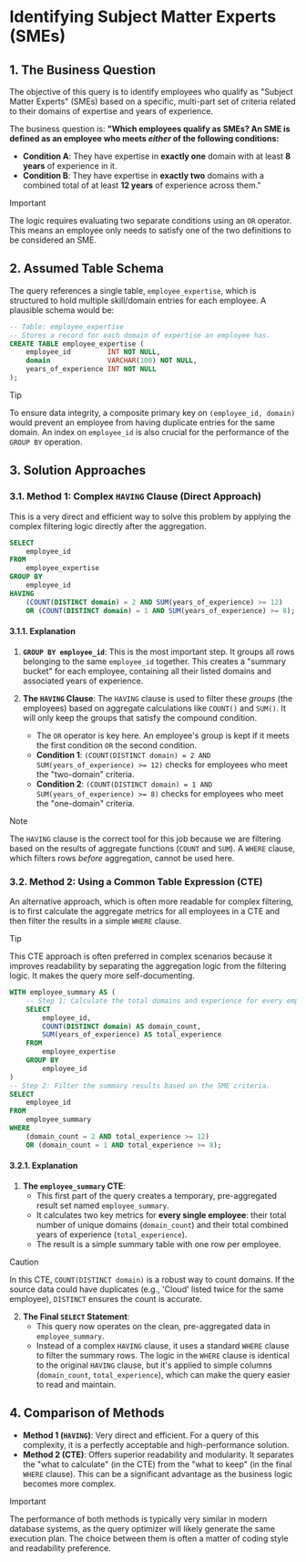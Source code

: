 # Identifying Subject Matter Experts (SMEs)

## 1. The Business Question
The objective of this query is to identify employees who qualify as "Subject Matter Experts" (SMEs) based on a specific, multi-part set of criteria related to their domains of expertise and years of experience.

The business question is:
**"Which employees qualify as SMEs? An SME is defined as an employee who meets *either* of the following conditions:**
*   **Condition A**: They have expertise in **exactly one** domain with at least **8 years** of experience in it.
*   **Condition B**: They have expertise in **exactly two** domains with a combined total of at least **12 years** of experience across them."

> [!IMPORTANT]
> The logic requires evaluating two separate conditions using an `OR` operator. This means an employee only needs to satisfy one of the two definitions to be considered an SME.

## 2. Assumed Table Schema
The query references a single table, `employee_expertise`, which is structured to hold multiple skill/domain entries for each employee. A plausible schema would be:

```sql
-- Table: employee_expertise
-- Stores a record for each domain of expertise an employee has.
CREATE TABLE employee_expertise (
    employee_id         INT NOT NULL,
    domain              VARCHAR(100) NOT NULL,
    years_of_experience INT NOT NULL
);
```

> [!TIP]
> To ensure data integrity, a composite primary key on `(employee_id, domain)` would prevent an employee from having duplicate entries for the same domain. An index on `employee_id` is also crucial for the performance of the `GROUP BY` operation.

## 3. Solution Approaches

### 3.1. Method 1: Complex `HAVING` Clause (Direct Approach)
This is a very direct and efficient way to solve this problem by applying the complex filtering logic directly after the aggregation.

```sql
SELECT
    employee_id
FROM
    employee_expertise
GROUP BY
    employee_id
HAVING
    (COUNT(DISTINCT domain) = 2 AND SUM(years_of_experience) >= 12)
    OR (COUNT(DISTINCT domain) = 1 AND SUM(years_of_experience) >= 8);
```

#### 3.1.1. Explanation

1.  **`GROUP BY employee_id`**: This is the most important step. It groups all rows belonging to the same `employee_id` together. This creates a "summary bucket" for each employee, containing all their listed domains and associated years of experience.

2.  **The `HAVING` Clause**: The `HAVING` clause is used to filter these *groups* (the employees) based on aggregate calculations like `COUNT()` and `SUM()`. It will only keep the groups that satisfy the compound condition.
    -   The `OR` operator is key here. An employee's group is kept if it meets the first condition `OR` the second condition.
    -   **Condition 1**: `(COUNT(DISTINCT domain) = 2 AND SUM(years_of_experience) >= 12)` checks for employees who meet the "two-domain" criteria.
    -   **Condition 2**: `(COUNT(DISTINCT domain) = 1 AND SUM(years_of_experience) >= 8)` checks for employees who meet the "one-domain" criteria.

> [!NOTE]
> The `HAVING` clause is the correct tool for this job because we are filtering based on the results of aggregate functions (`COUNT` and `SUM`). A `WHERE` clause, which filters rows *before* aggregation, cannot be used here.

### 3.2. Method 2: Using a Common Table Expression (CTE)
An alternative approach, which is often more readable for complex filtering, is to first calculate the aggregate metrics for all employees in a CTE and then filter the results in a simple `WHERE` clause.

> [!TIP]
> This CTE approach is often preferred in complex scenarios because it improves readability by separating the aggregation logic from the filtering logic. It makes the query more self-documenting.

```sql
WITH employee_summary AS (
    -- Step 1: Calculate the total domains and experience for every employee.
    SELECT
        employee_id,
        COUNT(DISTINCT domain) AS domain_count,
        SUM(years_of_experience) AS total_experience
    FROM
        employee_expertise
    GROUP BY
        employee_id
)
-- Step 2: Filter the summary results based on the SME criteria.
SELECT
    employee_id
FROM
    employee_summary
WHERE
    (domain_count = 2 AND total_experience >= 12)
    OR (domain_count = 1 AND total_experience >= 8);
```

#### 3.2.1. Explanation

1.  **The `employee_summary` CTE**:
    -   This first part of the query creates a temporary, pre-aggregated result set named `employee_summary`.
    -   It calculates two key metrics for **every single employee**: their total number of unique domains (`domain_count`) and their total combined years of experience (`total_experience`).
    -   The result is a simple summary table with one row per employee.

> [!CAUTION]
> In this CTE, `COUNT(DISTINCT domain)` is a robust way to count domains. If the source data could have duplicates (e.g., 'Cloud' listed twice for the same employee), `DISTINCT` ensures the count is accurate.

2.  **The Final `SELECT` Statement**:
    -   This query now operates on the clean, pre-aggregated data in `employee_summary`.
    -   Instead of a complex `HAVING` clause, it uses a standard `WHERE` clause to filter the summary rows. The logic in the `WHERE` clause is identical to the original `HAVING` clause, but it's applied to simple columns (`domain_count`, `total_experience`), which can make the query easier to read and maintain.

## 4. Comparison of Methods
-   **Method 1 (`HAVING`)**: Very direct and efficient. For a query of this complexity, it is a perfectly acceptable and high-performance solution.
-   **Method 2 (CTE)**: Offers superior readability and modularity. It separates the "what to calculate" (in the CTE) from the "what to keep" (in the final `WHERE` clause). This can be a significant advantage as the business logic becomes more complex.

> [!IMPORTANT]
> The performance of both methods is typically very similar in modern database systems, as the query optimizer will likely generate the same execution plan. The choice between them is often a matter of coding style and readability preference.
